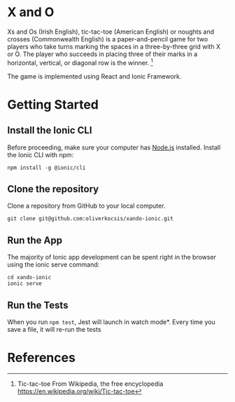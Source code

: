 # X and O

Xs and Os (Irish English), tic-tac-toe (American English) or noughts and crosses (Commonwealth English) is a paper-and-pencil game for two players who take turns marking the spaces in a three-by-three grid with X or O. The player who succeeds in placing three of their marks in a horizontal, vertical, or diagonal row is the winner. [^1]

The game is implemented using React and Ionic Framework. 

# Getting Started

## Install the Ionic CLI
Before proceeding, make sure your computer has [Node.js](https://nodejs.org/) installed. Install the Ionic CLI with npm:

    npm install -g @ionic/cli
    
## Clone the repository
Clone a repository from GitHub to your local computer.

    git clone git@github.com:oliverkocsis/xando-ionic.git
    
## Run the App
The majority of Ionic app development can be spent right in the browser using the ionic serve command:

    cd xando-ionic
    ionic serve

## Run the Tests

When you run `npm test`, Jest will launch in watch mode*. Every time you save a file, it will re-run the tests

# References
[^1]: Tic-tac-toe From Wikipedia, the free encyclopedia https://en.wikipedia.org/wiki/Tic-tac-toe 
